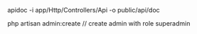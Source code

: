 apidoc -i app/Http/Controllers/Api -o public/api/doc

php artisan admin:create // create admin with role superadmin
